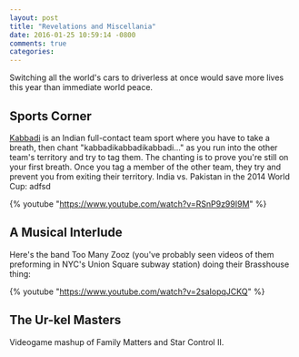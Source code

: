 ```yaml
---
layout: post
title: "Revelations and Miscellania"
date: 2016-01-25 10:59:14 -0800
comments: true
categories: 
---
```


Switching all the world's cars to driverless at once would save more lives this year than immediate world peace.

## Sports Corner

[Kabbadi](https://www.wikiwand.com/en/Kabaddi) is an Indian full-contact team sport where you have to take a breath, then chant "kabbadikabbadikabbadi..." as you run into the other team's territory and try to tag them. The chanting is to prove you're still on your first breath. Once you tag a member of the other team, they try and prevent you from exiting their territory. India vs. Pakistan in the 2014 World Cup:
adfsd

{% youtube "https://www.youtube.com/watch?v=RSnP9z99I9M" %}

## A Musical Interlude

Here's the band Too Many Zooz (you've probably seen videos of them preforming in NYC's Union Square subway station) doing their Brasshouse thing:

{% youtube "https://www.youtube.com/watch?v=2saIopqJCKQ" %}

## The Ur-kel Masters

Videogame mashup of Family Matters and Star Control II.
